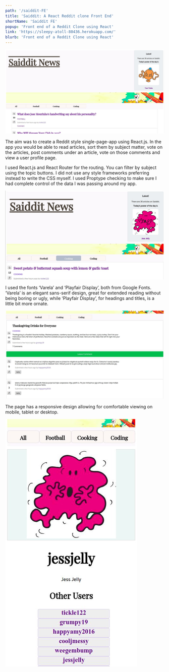 ```yaml
---
path: '/saiddit-FE'
title: 'Saiddit: A React Reddit clone Front End'
shortName: 'Saiddit FE'
popup: 'Front end of a Reddit Clone using React'
link: 'https://sleepy-atoll-80436.herokuapp.com/'
blurb: 'Front end of a Reddit Clone using React'
---
```


![Front page of Saiddit FE using React](saidditFull.jpg)  

The aim was to create a Reddit style single-page-app using React.js. In the app you would be able to read articles, sort them by subject matter, vote on the articles, post comments under an article, vote on those comments and view a user profile page.  

I used React.js and React Router for the routing. You can filter by subject using the topic buttons. I did not use any style frameworks preferring instead to write the CSS myself. I used Proptype checking to make sure I had complete control of the data I was passing around my app.  

![Another section of the display](saidditFEMid.jpg)  

I used the fonts ‘Varela’ and ‘Playfair Display’, both from Google Fonts. ‘Varela’ is an elegant sans-serif design, great for extended reading without being boring or ugly, while ‘Playfair Display’, for headings and titles, is a little bit more ornate. 

![Comments section of Saiddit front end](saidditFEComments.jpg)  
 
The page has a responsive design allowing for comfortable viewing on mobile, tablet or desktop.  

![Profile page of Saiddit front end, showing responsiveness in action](saidditFESmallProfile.jpg)  